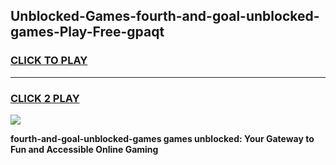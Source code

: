 
## Unblocked-Games-fourth-and-goal-unblocked-games-Play-Free-gpaqt
<h3>
<a href="https://premium76.site?title=fourth-and-goal-unblocked-games&ref=17A">CLICK TO PLAY</a></h3>
<hr>

<h3>
<a href="https://premium76.site?title=fourth-and-goal-unblocked-games&ref=17A">CLICK 2 PLAY</a>
  
</h3>

<a href="https://premium76.site?title=fourth-and-goal-unblocked-games&ref=17A"><img src="https://clearcache.store/games.png"></a>


**fourth-and-goal-unblocked-games games unblocked: Your Gateway to Fun and Accessible Online Gaming**
